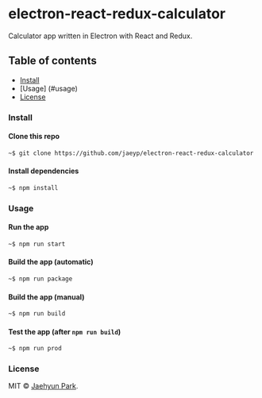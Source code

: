 # electron-react-redux-calculator
Calculator app written in Electron with React and Redux.

## Table of contents

* [Install](#install)
* [Usage] (#usage)
* [License](#license)

### Install

#### Clone this repo

```bash
~$ git clone https://github.com/jaeyp/electron-react-redux-calculator
```

#### Install dependencies

```bash
~$ npm install
```

### Usage

#### Run the app

```bash
~$ npm run start
```

#### Build the app (automatic)

```bash
~$ npm run package
```

#### Build the app (manual)

```bash
~$ npm run build
```

#### Test the app (after `npm run build`)

```bash
~$ npm run prod
```

### License

MIT © [Jaehyun Park](https://portfolio.jaeyp.xyz).
